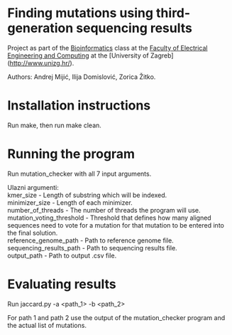 # Finding mutations using third-generation sequencing results
Project as part of the [Bioinformatics](https://www.fer.unizg.hr/predmet/bio) class at the [Faculty of Electrical Engineering and Computing](https://www.fer.unizg.hr/) at the [University of Zagreb] (http://www.unizg.hr/).

Authors: Andrej Mijić, Ilija Domislović, Zorica Žitko.

# Installation instructions
Run make, then run make clean.

# Running the program
Run mutation_checker with all 7 input arguments.

Ulazni argumenti:<br/>
kmer_size - Length of substring which will be indexed.<br/>
minimizer_size - Length of each minimizer.<br/>
number_of_threads - The number of threads the program will use.<br/>
mutation_voting_threshold - Threshold that defines how many aligned sequences need to vote for a mutation for that mutation to be entered into the final solution.<br/>
reference_genome_path - Path to reference genome file.<br/>
sequencing_results_path - Path to sequencing results file.<br/>
output_path - Path to output .csv file.<br/>

# Evaluating results
Run jaccard.py -a <path_1> -b <path_2>

For path 1 and path 2 use the output of the mutation_checker program and the actual list of mutations.

